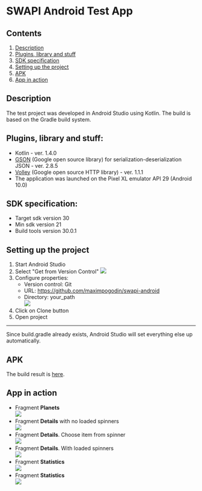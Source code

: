 # SWAPI Android Test App
## Contents
1. [Description](#description)
2. [Plugins, library and stuff](#plugins-library-and-stuff)
3. [SDK specification](#sdk-specification)
4. [Setting up the project](#setting-up-the-project)
5. [APK](#apk)
6. [App in action](#app-in-action)
## Description
The test project was developed in Android Studio using Kotlin. The build is based on the Gradle build system.
## Plugins, library and stuff:
- Kotlin - ver. 1.4.0
- [GSON](https://github.com/google/gson) (Google open source library) for serialization-deserialization JSON - ver. 2.8.5
- [Volley](https://github.com/google/volley) (Google open source HTTP library) - ver. 1.1.1
- The application was launched on the Pixel XL emulator API 29 (Android 10.0)
## SDK specification:
- Target sdk version 30
- Min sdk version 21
- Build tools version 30.0.1
## Setting up the project
1. Start Android Studio
2. Select "Get from Version Control"
![](https://github.com/maximpogodin/swapi-android/blob/master/screenshots/step1.png)
3. Configure properties:
    * Version control: Git
    * URL: https://github.com/maximpogodin/swapi-android
    * Directory: your_path</br>
![](https://github.com/maximpogodin/swapi-android/blob/master/screenshots/step2.png)
4. Click on Clone button
5. Open project
___
Since build.gradle already exists, Android Studio will set everything else up automatically.
## APK
The build result is [here](https://github.com/maximpogodin/swapi-android/tree/master/apk).
## App in action
- Fragment **Planets**</br>
![](https://github.com/maximpogodin/swapi-android/blob/master/screenshots/fragment-planets.jpg)
- Fragment **Details** with no loaded spinners</br>
![](https://github.com/maximpogodin/swapi-android/blob/master/screenshots/fragment-details-not-loaded.jpg)
- Fragment **Details**. Choose item from spinner</br>
![](https://github.com/maximpogodin/swapi-android/blob/master/screenshots/fragment-details-choose-item.jpg)
- Fragment **Details**. With loaded spinners</br>
![](https://github.com/maximpogodin/swapi-android/blob/master/screenshots/fragment-details-loaded.jpg)
- Fragment **Statistics**</br>
![](https://github.com/maximpogodin/swapi-android/blob/master/screenshots/fragment-stats-not-loaded.jpg)
- Fragment **Statistics**</br>
![](https://github.com/maximpogodin/swapi-android/blob/master/screenshots/fragment-stats-loaded.jpg)
